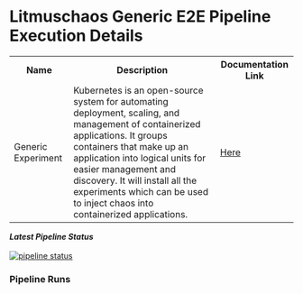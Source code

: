 # Litmuschaos Generic E2E Pipeline Execution Details

<table>
<tr>
<th> Name </th>
<th> Description </th>
<th> Documentation Link </th>
</tr>
<tr>
 <td> Generic Experiment</td>
 <td> Kubernetes is an open-source system for automating deployment, scaling, and management of containerized applications. It groups containers that make up an application into logical units for easier management and discovery. It will install all the experiments which can be used to inject chaos into containerized applications. </td>
 <td>  <a href="https://docs.litmuschaos.io/docs"> Here </a> </td>
 </tr>
 </table>

***Latest Pipeline Status***</u><br><br>
[![pipeline status](https://gitlab.mayadata.io/litmuschaos/litmus-e2e/badges/generic/pipeline.svg)](https://gitlab.mayadata.io/litmuschaos/litmus-e2e/commits/generic)


### Pipeline Runs
